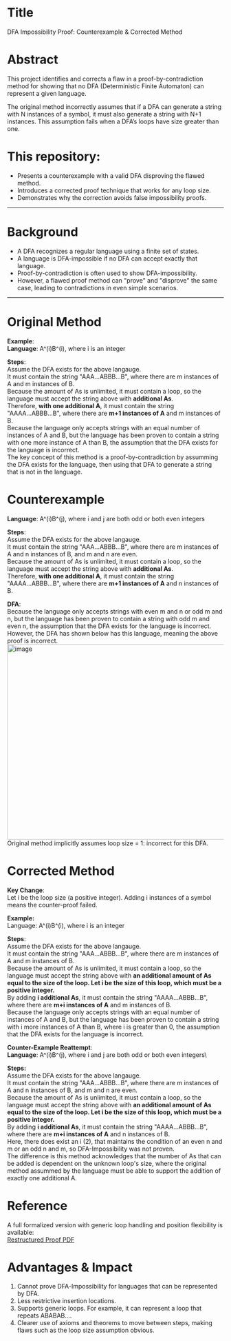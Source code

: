 # Title
DFA Impossibility Proof: Counterexample & Corrected Method

# Abstract
This project identifies and corrects a flaw in a proof-by-contradiction method for showing that no DFA (Deterministic Finite Automaton) can represent a given language.

The original method incorrectly assumes that if a DFA can generate a string with N instances of a symbol, it must also generate a string with N+1 instances. This assumption fails when a DFA’s loops have size greater than one.

# This repository:
- Presents a counterexample with a valid DFA disproving the flawed method.
- Introduces a corrected proof technique that works for any loop size.
- Demonstrates why the correction avoids false impossibility proofs.

---

# Background
- A DFA recognizes a regular language using a finite set of states.
- A language is DFA-impossible if no DFA can accept exactly that language.
- Proof-by-contradiction is often used to show DFA-impossibility.
- However, a flawed proof method can "prove" and "disprove" the same case, leading to contradictions in even simple scenarios.

---

# Original Method
**Example**:\
**Language**: A^(i)B^(i), where i is an integer

**Steps**:\
Assume the DFA exists for the above langauge. \
It must contain the string "AAA...ABBB...B", where there are m instances of A and m instances of B. \
Because the amount of As is unlimited, it must contain a loop, so the language must accept the string above with **additional As**. \
Therefore, **with one additional A**, it must contain the string "AAAA...ABBB...B", where there are **m+1 instances of A** and m instances of B. \
Because the language only accepts strings with an equal number of instances of A and B, but the language has been proven to contain a string with one more instance of A than B, the assumption that the DFA exists for the language is incorrect. \
The key concept of this method is a proof-by-contradiction by assumming the DFA exists for the language, then using that DFA to generate a string that is not in the language. 

# Counterexample
**Language**: A^(i)B^(j), where i and j are both odd or both even integers

**Steps**:\
Assume the DFA exists for the above langauge. \
It must contain the string "AAA...ABBB...B", where there are m instances of A and n instances of B, and m and n are even. \
Because the amount of As is unlimited, it must contain a loop, so the language must accept the string above with **additional As**. \
Therefore, **with one additional A**, it must contain the string "AAAA...ABBB...B", where there are **m+1 instances of A** and n instances of B. 

**DFA**:\
Because the language only accepts strings with even m and n or odd m and n, but the language has been proven to contain a string with odd m and even n, the assumption that the DFA exists for the language is incorrect. \
However, the DFA has shown below has this language, meaning the above proof is incorrect. \
<img width="618" height="453" alt="image" src="https://github.com/user-attachments/assets/596aaa44-03dc-454e-926a-844ec4a56bca" />\
Original method implicitly assumes loop size = 1: incorrect for this DFA.

# Corrected Method
**Key Change**:\
Let i be the loop size (a positive integer). Adding i instances of a symbol means the counter-proof failed.

**Example:**\
Language: A^(i)B^(i), where i is an integer

**Steps**:\
Assume the DFA exists for the above langauge. \
It must contain the string "AAA...ABBB...B", where there are m instances of A and m instances of B. \
Because the amount of As is unlimited, it must contain a loop, so the language must accept the string above with **an additional amount of As equal to the size of the loop. Let i be the size of this loop, which must be a positive integer.**\
By adding **i additional As**, it must contain the string "AAAA...ABBB...B", where there are **m+i instances of A** and m instances of B. \
Because the language only accepts strings with an equal number of instances of A and B, but the language has been proven to contain a string with i more instances of A than B, where i is greater than 0, the assumption that the DFA exists for the language is incorrect. 

**Counter-Example Reattempt**:\
**Language**: A^(i)B^(j), where i and j are both odd or both even integers\

**Steps:**\
Assume the DFA exists for the above langauge. \
It must contain the string "AAA...ABBB...B", where there are m instances of A and n instances of B, and m and n are even. \
Because the amount of As is unlimited, it must contain a loop, so the language must accept the string above with **an additional amount of As equal to the size of the loop. Let i be the size of this loop, which must be a positive integer.**\
By adding **i additional As**, it must contain the string "AAAA...ABBB...B", where there are **m+i instances of A** and n instances of B. \
Here, there does exist an i (2), that maintains the condition of an even n and m or an odd n and m, so DFA-Impossibility was not proven. \
The difference is this method acknowledges that the number of As that can be added is dependent on the unknown loop's size, where the original method assummed by the language must be able to support the addition of exactly one additional A. 

# Reference
A full formalized version with generic loop handling and position flexibility is available:\
[Restructured Proof PDF](https://github.com/MichaelVertin/DFA-impossibility-proof/blob/main/DFA-Impossibility.pdf)

# Advantages & Impact
1. Cannot prove DFA-Impossibility for languages that can be represented by DFA. 
2. Less restrictive insertion locations. 
3. Supports generic loops. For example, it can represent a loop that repeats ABABAB.... 
4. Clearer use of axioms and theorems to move between steps, making flaws such as the loop size assumption obvious. 
